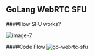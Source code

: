 ## GoLang WebRTC SFU

####How SFU works?

![image-7](https://github.com/sonigeez/go-sfu-webrtc/assets/114856815/a608970c-074c-45af-85cd-52e2834f2438)




####Code Flow
![go-webrtc-sfu](https://github.com/sonigeez/go-sfu-webrtc/assets/114856815/dcd7235c-dd44-4907-8723-a9f1b568f8e5)
